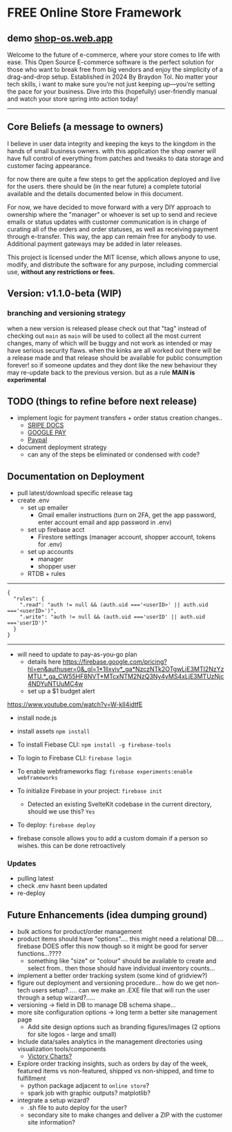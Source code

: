 # FREE Online Store Framework

## demo [shop-os.web.app](https://shop-os.web.app/)

Welcome to the future of e-commerce, where your store comes to life with ease. This Open Source E-commerce software is the perfect solution for those who want to break free from big vendors and enjoy the simplicity of a drag-and-drop setup. Established in 2024 By Braydon Tol. No matter your tech skills, i want to make sure you’re not just keeping up—you’re setting the pace for your business. Dive into this (hopefully) user-friendly manual and watch your store spring into action today!

---

## Core Beliefs (a message to owners)

I believe in user data integrity and keeping the keys to the kingdom in the hands of small business owners. with this application the shop owner will have full control of everything from patches and tweaks to data storage and customer facing appearance.

for now there are quite a few steps to get the application deployed and live for the users. there should be (in the near future) a complete tutorial available and the details documented below in this document.

For now, we have decided to move forward with a very DIY approach to ownership where the "manager" or whoever is set up to send and recieve emails or status updates with customer communication is in charge of curating all of the orders and order statuses, as well as receiving payment through e-transfer. This way, the app can remain free for anybody to use. Additional payment gateways may be added in later releases.

This project is licensed under the MIT license, which allows anyone to use, modify, and distribute the software for any purpose, including commercial use, **without any restrictions or fees.**

## **Version: v1.1.0-beta (WIP)**

### branching and versioning strategy

when a new version is released please check out that "tag" instead of checking out `main` as `main` will be used to collect all the most current changes, many of which will be buggy and not work as intended or may have serious security flaws. when the kinks are all worked out there will be a release made and that release should be available for public consumption forever! so if someone updates and they dont like the new behaviour they may re-update back to the previous version. but as a rule **MAIN is experimental**

## TODO (things to refine before next release)

- implement logic for payment transfers + order status creation changes..
  - [SRIPE DOCS](https://docs.stripe.com/connect/design-an-integration?connect-onboarding-surface=api&connect-dashboard-type=none&connect-economic-model=buy-rate&connect-loss-liability-owner=platform&connect-charge-type=direct)
  - [GOOGLE PAY](https://developers.google.com/pay/api/web/overview)
  - [Paypal](https://developer.paypal.com/sdk/js/)
- document deployment strategy 
  - can any of the steps be eliminated or condensed with code?

## Documentation on Deployment

- pull latest/download specific release tag
- create .env
  - set up emailer
    - Gmail emailer instructions (turn on 2FA, get the app password, enter account email and app password in .env)
  - set up firebase acct
    - Firestore settings (manager account, shopper account, tokens for .env)
  - set up accounts
    - manager
    - shopper user
  - RTDB + rules

---
    {
      "rules": {
        ".read": "auth != null && (auth.uid ==='<userID>' || auth.uid ==='<userID>')",
        ".write": "auth != null && (auth.uid ==='userID' || auth.uid ==='userID')" 
      }
    }
---

- will need to update to pay-as-you-go plan
  - details here <https://firebase.google.com/pricing?hl=en&authuser=0&_gl=1*1llxviv*_ga*NzczNTk2OTgwLjE3MTI2NzYzMTU.*_ga_CW55HF8NVT*MTcxNTM2NzQ3Ny4yMS4xLjE3MTUzNjc4NDYuNTUuMC4w>
  - set up a $1 budget alert

<https://www.youtube.com/watch?v=W-kII4idtfE>

- install node.js
- install assets `npm install`
- To install Fiebase CLI: `npm install -g firebase-tools`
- To login to Firebase CLI: `firebase login`
- To enable webframeworks flag: `firebase experiments:enable webframeworks`
- To initialize Firebase in your project: `firebase init`
  - Detected an existing SvelteKit codebase in the current directory, should we use this? `Yes`
- To deploy: `firebase deploy`

- firebase console allows you to add a custom domain if a person so wishes. this can be done retroactively

### Updates

- pulling latest
- check .env hasnt been updated
- re-deploy

## Future Enhancements (idea dumping ground)

- bulk actions for product/order management
- product items should have "options".... this might need a relational DB.... firebase DOES offer this now though so it might be good for server functions...????
  - something like "size" or "colour" should be available to create and select from.. then those should have individual inventory counts...
- implement a better order tracking system (some kind of gridview?)
- figure out deployment and versioning procedure... how do we get non-tech users setup?..... can we make an .EXE file that will run the user through a setup wizard?.....
- versioning -> field in DB to manage DB schema shape...
- more site configuration options -> long term a better site management page
  - Add site design options such as branding figures/images (2 options for site logos - large and small)  
- Include data/sales analytics in the management directories using visualization tools/components
  - [Victory Charts?](https://www.npmjs.com/package/victory)
- Explore order tracking insights, such as orders by day of the week, featured items vs non-featured, shipped vs non-shipped, and time to fulfillment
  - python package adjacent to `online store`?
  - spark job with graphic outputs? matplotlib?
- integrate a setup wizard?
  - .sh file to auto deploy for the user?
  - secondary site to make changes and deliver a ZIP with the customer site information?
